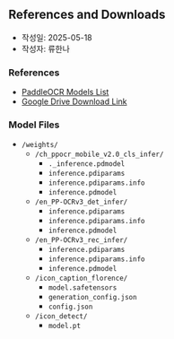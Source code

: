 ## References and Downloads
-  작성일: 2025-05-18
-  작성자: 류한나

### References
- [PaddleOCR Models List](https://github.com/PaddlePaddle/PaddleOCR/blob/release/2.6/doc/doc_en/models_list_en.md)
- [Google Drive Download Link](https://drive.google.com/drive/u/0/folders/1I5mY8uT5D7dNY-3OFGluTV2uVAQ8PGjT)

### Model Files
- `/weights/`
  - `/ch_ppocr_mobile_v2.0_cls_infer/`
    - `._inference.pdmodel`
    - `inference.pdiparams`
    - `inference.pdiparams.info`
    - `inference.pdmodel`
  - `/en_PP-OCRv3_det_infer/`
    - `inference.pdiparams`
    - `inference.pdiparams.info`
    - `inference.pdmodel`
  - `/en_PP-OCRv3_rec_infer/`
    - `inference.pdiparams`
    - `inference.pdiparams.info`
    - `inference.pdmodel`
  - `/icon_caption_florence/`
    - `model.safetensors`
    - `generation_config.json`
    - `config.json`
  - `/icon_detect/`
    - `model.pt`
